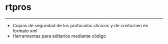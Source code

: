 # rtpros
---------
- Copias de seguridad de los protocolos clínicos y de contorneo en formato xml
- Herramientas para editarlos mediante código
